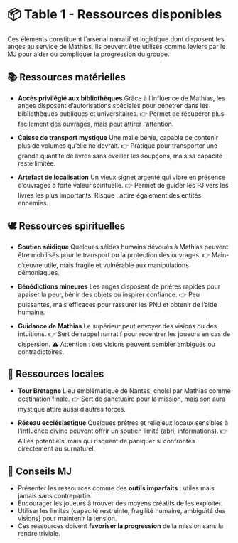 # 📦 Table 1 - Ressources disponibles

Ces éléments constituent l’arsenal narratif et logistique dont disposent les anges au service de Mathias.
Ils peuvent être utilisés comme leviers par le MJ pour aider ou compliquer la progression du groupe.

## 📚 Ressources matérielles

* **Accès privilégié aux bibliothèques**
  Grâce à l’influence de Mathias, les anges disposent d’autorisations spéciales pour pénétrer dans les bibliothèques publiques et universitaires.
  👉 Permet de récupérer plus facilement des ouvrages, mais peut attirer l’attention.

* **Caisse de transport mystique**
  Une malle bénie, capable de contenir plus de volumes qu’elle ne devrait.
  👉 Pratique pour transporter une grande quantité de livres sans éveiller les soupçons, mais sa capacité reste limitée.

* **Artefact de localisation**
  Un vieux signet argenté qui vibre en présence d’ouvrages à forte valeur spirituelle.
  👉 Permet de guider les PJ vers les livres les plus importants. Risque : attire également des entités ennemies.

## 🕊️ Ressources spirituelles

* **Soutien séidique**
  Quelques séides humains dévoués à Mathias peuvent être mobilisés pour le transport ou la protection des ouvrages.
  👉 Main-d’œuvre utile, mais fragile et vulnérable aux manipulations démoniaques.

* **Bénédictions mineures**
  Les anges disposent de prières rapides pour apaiser la peur, bénir des objets ou inspirer confiance.
  👉 Peu puissantes, mais efficaces pour rassurer les PNJ et obtenir de l’aide humaine.

* **Guidance de Mathias**
  Le supérieur peut envoyer des visions ou des intuitions.
  👉 Sert de rappel narratif pour recentrer les joueurs en cas de dispersion.
  ⚠️ Attention : ces visions peuvent sembler ambiguës ou contradictoires.

## 📍 Ressources locales

* **Tour Bretagne**
  Lieu emblématique de Nantes, choisi par Mathias comme destination finale.
  👉 Sert de sanctuaire pour la mission, mais son aura mystique attire aussi d’autres forces.

* **Réseau ecclésiastique**
  Quelques prêtres et religieux locaux sensibles à l’influence divine peuvent offrir un soutien limité (abri, informations).
  👉 Alliés potentiels, mais qui risquent de paniquer si confrontés directement au surnaturel.

## 🎯 Conseils MJ

* Présenter les ressources comme des **outils imparfaits** : utiles mais jamais sans contrepartie.
* Encourager les joueurs à trouver des moyens créatifs de les exploiter.
* Utiliser les limites (capacité restreinte, fragilité humaine, ambiguïté des visions) pour maintenir la tension.
* Ces ressources doivent **favoriser la progression** de la mission sans la rendre triviale.
